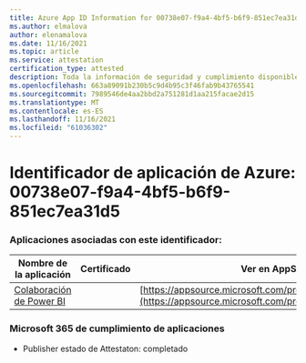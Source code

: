 ```yaml
---
title: Azure App ID Information for 00738e07-f9a4-4bf5-b6f9-851ec7ea31d5
ms.author: elmalova
author: elenamalova
ms.date: 11/16/2021
ms.topic: article
ms.service: attestation
certification_type: attested
description: Toda la información de seguridad y cumplimiento disponible para 00738e07-f9a4-4bf5-b6f9-851ec7ea31d5.
ms.openlocfilehash: 663a89091b230b5c9d4b95c3f46fab9b43765541
ms.sourcegitcommit: 7989546de4aa2bbd2a751281d1aa215facae2d15
ms.translationtype: MT
ms.contentlocale: es-ES
ms.lasthandoff: 11/16/2021
ms.locfileid: "61036302"
---
```

# <a name="azure-app-id-00738e07-f9a4-4bf5-b6f9-851ec7ea31d5"></a>Identificador de aplicación de Azure: 00738e07-f9a4-4bf5-b6f9-851ec7ea31d5


### <a name="apps-associated-with-this-id"></a>Aplicaciones asociadas con este identificador:
| **Nombre de la aplicación** | **Certificado** | **Ver en AppSource** |
|--------------|---------------|-----------------------|
| [Colaboración de Power BI](https://docs.microsoft.com/microsoft-365-app-certification/forward/WA104380739) |  | [https://appsource.microsoft.com/product/office/WA104380739](https://appsource.microsoft.com/product/office/WA104380739) |

### <a name="microsoft-365-app-compliance-status"></a>Microsoft 365 de cumplimiento de aplicaciones
- Publisher estado de Attestaton: completado
